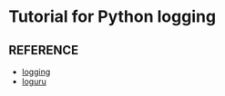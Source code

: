 # Tutorial for Python logging
## REFERENCE
* [logging](https://docs.python.org/zh-tw/3/howto/logging.html)
* [loguru](https://github.com/Delgan/loguru)
